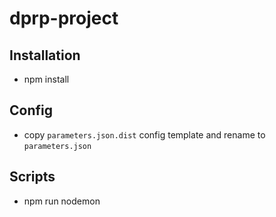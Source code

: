 # dprp-project

## Installation
- npm install

## Config
- copy `parameters.json.dist` config template and rename to `parameters.json` 

## Scripts
- npm run nodemon